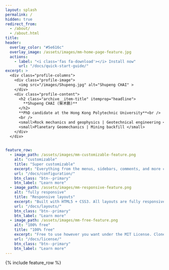```yaml
---
layout: splash
permalink: /
hidden: true
redirect_from: 
  - /about/
  - /about.html
title:
header:
  overlay_color: "#5e616c"
  overlay_image: /assets/images/mm-home-page-feature.jpg
  actions:
    - label: "<i class='fas fa-download'></i> Install now"
      url: "/docs/quick-start-guide/"
excerpt: >
  <div class="profile-columns">
    <div class="profile-image">
      <img src="/images/Shupeng.jpg" alt="Shupeng CHAI" >
    </div>
    <div class="profile-content">
      <h2 class="archive__item-title" itemprop="headline">
        **Shupeng CHAI (柴术鹏)**
      </h2>  
      **PhD candidate at the Hong Kong Polytechnic University**<br />
      <br />
      <small>Rock mechanics and geophysics | Geotechnical engineering </small> <br />
      <small>Planetary Geomechanics | Mining backfill </small>
    </div>
  </div>

  
feature_row:
  - image_path: /assets/images/mm-customizable-feature.png
    alt: "customizable"
    title: "Super customizable"
    excerpt: "Everything from the menus, sidebars, comments, and more can be configured or set with YAML Front Matter."
    url: "/docs/configuration/"
    btn_class: "btn--primary"
    btn_label: "Learn more"
  - image_path: /assets/images/mm-responsive-feature.png
    alt: "fully responsive"
    title: "Responsive layouts"
    excerpt: "Built with HTML5 + CSS3. All layouts are fully responsive with helpers to augment your content."
    url: "/docs/layouts/"
    btn_class: "btn--primary"
    btn_label: "Learn more"
  - image_path: /assets/images/mm-free-feature.png
    alt: "100% free"
    title: "100% free"
    excerpt: "Free to use however you want under the MIT License. Clone it, fork it, customize it... whatever!"
    url: "/docs/license/"
    btn_class: "btn--primary"
    btn_label: "Learn more"      
---
```


{% include feature_row %}

<!-- <small><a href="https://github.com/mmistakes/minimal-mistakes/releases/tag/4.27.1">Latest release v4.27.1</a></small> -->

